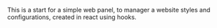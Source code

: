 This is a start for a simple web panel, to manager a website styles and configurations, created in react using hooks.

